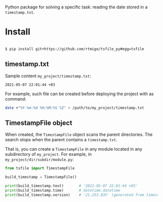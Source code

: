 Python package for solving a specific task: reading the date stored in 
a `timestamp.txt`. 

# Install

``` bash

$ pip install git+https://github.com/rtmigo/tsfile_py#egg=tsfile

```

## timestamp.txt

Sample content `my_project/timestamp.txt`:

``` text
2021-05-07 22:01:44 +03
```

For example, such file can be created before deploying the project with as command:
``` bash 
date +"%Y-%m-%d %H:%M:%S %Z" > /path/to/my_project/timestamp.txt
```

## TimestampFile object

When created, the `TimestampFile` object scans the parent directories. The 
search stops when the parent contains a `timestamp.txt`.

That is, you can create a `TimestampFile` in any module located in any 
subdirectory of `my_project`. For example, in `my_project/dir/subdir/module.py`:

``` python
from tsfile import TimestampFile

build_timestamp = TimestampFile()

print(build_timestamp.text)       # '2021-05-07 22:01:44 +03'
print(build_timestamp.time)       # datetime.datetime
print(build_timestamp.version)    # '21.253.835' (generated from timestamp)
```
